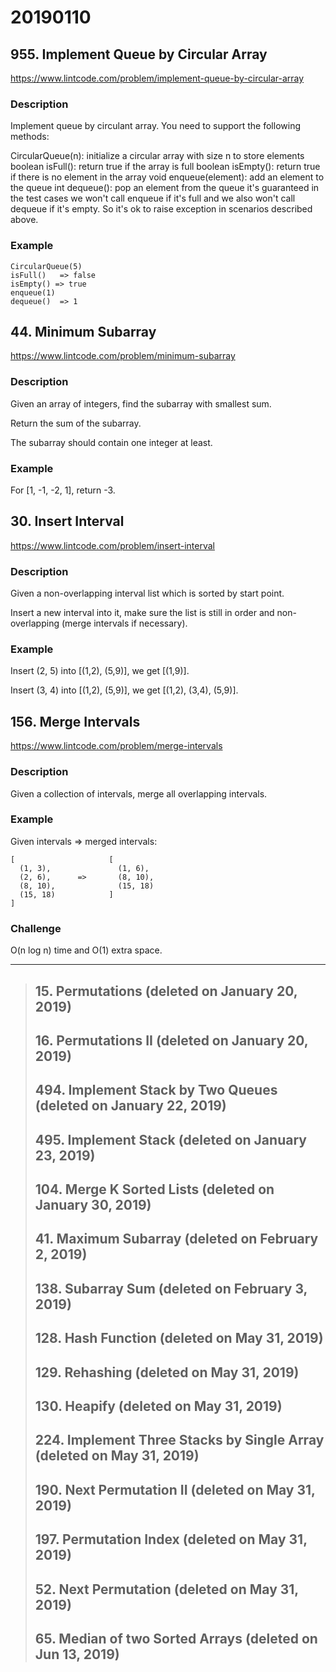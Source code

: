 # 20190110

## 955. Implement Queue by Circular Array
https://www.lintcode.com/problem/implement-queue-by-circular-array

### Description
Implement queue by circulant array. You need to support the following methods:

CircularQueue(n): initialize a circular array with size n to store elements
boolean isFull(): return true if the array is full
boolean isEmpty(): return true if there is no element in the array
void enqueue(element): add an element to the queue
int dequeue(): pop an element from the queue
it's guaranteed in the test cases we won't call enqueue if it's full and we also won't call dequeue if it's empty. So it's ok to raise exception in scenarios described above.

### Example
    CircularQueue(5)
    isFull()   => false
    isEmpty() => true
    enqueue(1)
    dequeue()  => 1


## 44. Minimum Subarray
https://www.lintcode.com/problem/minimum-subarray

### Description
Given an array of integers, find the subarray with smallest sum.

Return the sum of the subarray.

The subarray should contain one integer at least.

### Example
For [1, -1, -2, 1], return -3.


## 30. Insert Interval
https://www.lintcode.com/problem/insert-interval

### Description
Given a non-overlapping interval list which is sorted by start point.

Insert a new interval into it, make sure the list is still in order and non-overlapping (merge intervals if necessary).

### Example
Insert (2, 5) into [(1,2), (5,9)], we get [(1,9)].

Insert (3, 4) into [(1,2), (5,9)], we get [(1,2), (3,4), (5,9)].


## 156. Merge Intervals
https://www.lintcode.com/problem/merge-intervals

### Description
Given a collection of intervals, merge all overlapping intervals.

### Example
Given intervals => merged intervals:

    [                     [
      (1, 3),               (1, 6),
      (2, 6),      =>       (8, 10),
      (8, 10),              (15, 18)
      (15, 18)            ]
    ]

### Challenge
O(n log n) time and O(1) extra space.


----
> ## 15. Permutations (deleted on January 20, 2019)
> ## 16. Permutations II (deleted on January 20, 2019)
> ## 494. Implement Stack by Two Queues (deleted on January 22, 2019)
> ## 495. Implement Stack (deleted on January 23, 2019)
> ## 104. Merge K Sorted Lists (deleted on January 30, 2019)
> ## 41. Maximum Subarray (deleted on February 2, 2019)
> ## 138. Subarray Sum (deleted on February 3, 2019)
> ## 128. Hash Function (deleted on May 31, 2019)
> ## 129. Rehashing (deleted on May 31, 2019)
> ## 130. Heapify (deleted on May 31, 2019)
> ## 224. Implement Three Stacks by Single Array (deleted on May 31, 2019)
> ## 190. Next Permutation II (deleted on May 31, 2019)
> ## 197. Permutation Index (deleted on May 31, 2019)
> ## 52. Next Permutation (deleted on May 31, 2019)
> ## 65. Median of two Sorted Arrays (deleted on Jun 13, 2019)
